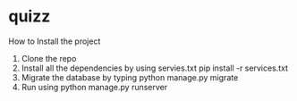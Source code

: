 # quizz
How to Install the project
1. Clone the repo 
2. Install all the dependencies by using servies.txt
   pip install -r services.txt
3. Migrate the database by typing python manage.py migrate 
4. Run using python manage.py runserver
   
